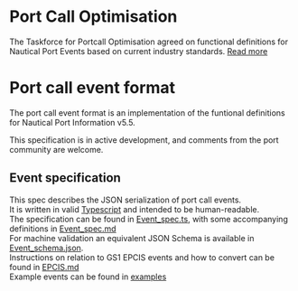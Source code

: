 # Port Call Optimisation

The Taskforce for Portcall Optimisation agreed on functional definitions for Nautical Port Events based on current industry standards. [Read more](https://www.portofrotterdam.com/en/shipping/port-call-optimisation)

# Port call event format

The port call event format is an implementation of the funtional definitions for Nautical Port Information v5.5.

This specification is in active development, and comments from the port community are welcome.

## Event specification

This spec describes the JSON serialization of port call events. <br />
It is written in valid [Typescript](https://www.typescriptlang.org/) and intended to be human-readable. <br />
The specification can be found in [Event_spec.ts](Event_spec.ts), with some accompanying definitions in [Event_spec.md](Event_spec.md)<br />
For machine validation an equivalent JSON Schema is available in [Event_schema.json](Event_schema.json). <br />
Instructions on relation to GS1 EPCIS events and how to convert can be found in [EPCIS.md](EPCIS.md)<br />
Example events can be found in [examples](examples/)
